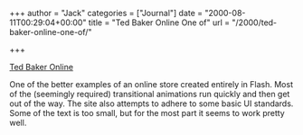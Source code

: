 +++
author = "Jack"
categories = ["Journal"]
date = "2000-08-11T00:29:04+00:00"
title = "Ted Baker Online One of"
url = "/2000/ted-baker-online-one-of/"

+++

[Ted Baker Online][1]

One of the better examples of an online store created entirely in Flash. Most of the (seemingly required) transitional animations run quickly and then get out of the way. The site also attempts to adhere to some basic UI standards. Some of the text is too small, but for the most part it seems to work pretty well.

 [1]: http://www.tedbaker.co.uk/cgi-bin/tedbaker.storefront